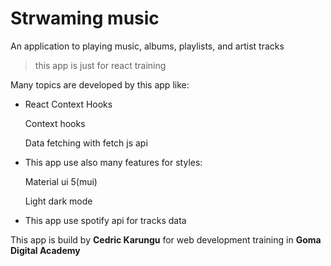 # Strwaming music

An application to playing music, albums, playlists, and artist tracks

> this app is just for react training

Many topics are developed by this app like:

- React Context Hooks

  Context hooks

  Data fetching with fetch js api

- This app use also many features for styles:

  Material ui 5(mui)

  Light dark mode

- This app use spotify api for tracks data

This app is build by **Cedric Karungu** for web development training in **Goma Digital Academy**

